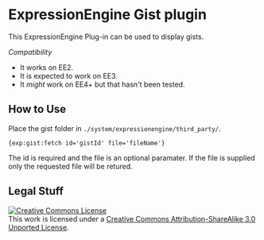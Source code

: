# ExpressionEngine Gist plugin

This ExpressionEngine Plug-in can be used to display gists.

_Compatibility_

- It works on EE2.
- It is expected to work on EE3.
- It _might_ work on EE4+ but that hasn't been tested.

## How to Use

Place the gist folder in `./system/expressionengine/third_party/`.

`{exp:gist:fetch id='gistId' file='fileName'}`

The id is required and the file is an optional paramater. If the file is supplied only the requested file will be retured.

## Legal Stuff

<a rel="license" href="http://creativecommons.org/licenses/by-sa/3.0/"><img alt="Creative Commons License" style="border-width:0" src="http://i.creativecommons.org/l/by-sa/3.0/88x31.png" /></a><br />This work is licensed under a <a rel="license" href="http://creativecommons.org/licenses/by-sa/3.0/">Creative Commons Attribution-ShareAlike 3.0 Unported License</a>.
